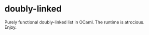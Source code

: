 doubly-linked
=============

Purely functional doubly-linked list in OCaml.
The runtime is atrocious.
Enjoy.
